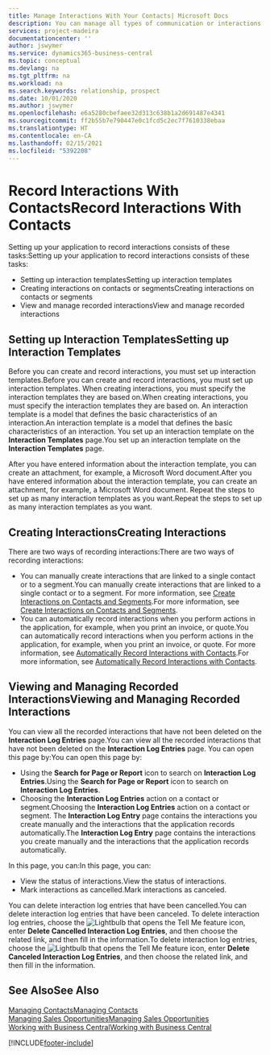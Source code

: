 ```yaml
---
title: Manage Interactions With Your Contacts| Microsoft Docs
description: You can manage all types of communication or interactions between your company and your contacts, for example, letters, phone calls, meetings, and so on.
services: project-madeira
documentationcenter: ''
author: jswymer
ms.service: dynamics365-business-central
ms.topic: conceptual
ms.devlang: na
ms.tgt_pltfrm: na
ms.workload: na
ms.search.keywords: relationship, prospect
ms.date: 10/01/2020
ms.author: jswymer
ms.openlocfilehash: e6a5280cbefaee32d313c638b1a2d691487e4341
ms.sourcegitcommit: ff2b55b7e790447e0c1fcd5c2ec7f7610338ebaa
ms.translationtype: HT
ms.contentlocale: en-CA
ms.lasthandoff: 02/15/2021
ms.locfileid: "5392208"
---
```

# <a name="record-interactions-with-contacts"></a><span data-ttu-id="082bb-103">Record Interactions With Contacts</span><span class="sxs-lookup"><span data-stu-id="082bb-103">Record Interactions With Contacts</span></span>
<span data-ttu-id="082bb-104">Setting up your application to record interactions consists of these tasks:</span><span class="sxs-lookup"><span data-stu-id="082bb-104">Setting up your application to record interactions consists of these tasks:</span></span>

* <span data-ttu-id="082bb-105">Setting up interaction templates</span><span class="sxs-lookup"><span data-stu-id="082bb-105">Setting up interaction templates</span></span>  
* <span data-ttu-id="082bb-106">Creating interactions on contacts or segments</span><span class="sxs-lookup"><span data-stu-id="082bb-106">Creating interactions on contacts or segments</span></span>  
* <span data-ttu-id="082bb-107">View and manage recorded interactions</span><span class="sxs-lookup"><span data-stu-id="082bb-107">View and manage recorded interactions</span></span>  

##  <a name="setting-up-interaction-templates"></a><span data-ttu-id="082bb-108">Setting up Interaction Templates</span><span class="sxs-lookup"><span data-stu-id="082bb-108">Setting up Interaction Templates</span></span>
<span data-ttu-id="082bb-109">Before you can create and record interactions, you must set up interaction templates.</span><span class="sxs-lookup"><span data-stu-id="082bb-109">Before you can create and record interactions, you must set up interaction templates.</span></span> <span data-ttu-id="082bb-110">When creating interactions, you must specify the interaction templates they are based on.</span><span class="sxs-lookup"><span data-stu-id="082bb-110">When creating interactions, you must specify the interaction templates they are based on.</span></span> <span data-ttu-id="082bb-111">An interaction template is a model that defines the basic characteristics of an interaction.</span><span class="sxs-lookup"><span data-stu-id="082bb-111">An interaction template is a model that defines the basic characteristics of an interaction.</span></span>
<span data-ttu-id="082bb-112">You set up an interaction template on the **Interaction Templates** page.</span><span class="sxs-lookup"><span data-stu-id="082bb-112">You set up an interaction template on the **Interaction Templates** page.</span></span>

<span data-ttu-id="082bb-113">After you have entered information about the interaction template, you can create an attachment, for example, a Microsoft Word document.</span><span class="sxs-lookup"><span data-stu-id="082bb-113">After you have entered information about the interaction template, you can create an attachment, for example, a Microsoft Word document.</span></span> <span data-ttu-id="082bb-114">Repeat the steps to set up as many interaction templates as you want.</span><span class="sxs-lookup"><span data-stu-id="082bb-114">Repeat the steps to set up as many interaction templates as you want.</span></span>  

## <a name="creating-interactions"></a><span data-ttu-id="082bb-115">Creating Interactions</span><span class="sxs-lookup"><span data-stu-id="082bb-115">Creating Interactions</span></span>
<span data-ttu-id="082bb-116">There are two ways of recording interactions:</span><span class="sxs-lookup"><span data-stu-id="082bb-116">There are two ways of recording interactions:</span></span>

* <span data-ttu-id="082bb-117">You can manually create interactions that are linked to a single contact or to a segment.</span><span class="sxs-lookup"><span data-stu-id="082bb-117">You can manually create interactions that are linked to a single contact or to a segment.</span></span> <span data-ttu-id="082bb-118">For more information, see [Create Interactions on Contacts and Segments](marketing-how-create-interactions.md).</span><span class="sxs-lookup"><span data-stu-id="082bb-118">For more information, see [Create Interactions on Contacts and Segments](marketing-how-create-interactions.md).</span></span>  
* <span data-ttu-id="082bb-119">You can automatically record interactions when you perform actions in the application, for example, when you print an invoice, or quote.</span><span class="sxs-lookup"><span data-stu-id="082bb-119">You can automatically record interactions when you perform actions in the application, for example, when you print an invoice, or quote.</span></span> <span data-ttu-id="082bb-120">For more information, see [Automatically Record Interactions with Contacts](marketing-auto-record-interactions.md).</span><span class="sxs-lookup"><span data-stu-id="082bb-120">For more information, see [Automatically Record Interactions with Contacts](marketing-auto-record-interactions.md).</span></span>

## <a name="viewing-and-managing-recorded-interactions"></a><span data-ttu-id="082bb-121">Viewing and Managing Recorded Interactions</span><span class="sxs-lookup"><span data-stu-id="082bb-121">Viewing and Managing Recorded Interactions</span></span>
<span data-ttu-id="082bb-122">You can view all the recorded interactions that have not been deleted on the **Interaction Log Entries** page.</span><span class="sxs-lookup"><span data-stu-id="082bb-122">You can view all the recorded interactions that have not been deleted on the **Interaction Log Entries** page.</span></span> <span data-ttu-id="082bb-123">You can open this page by:</span><span class="sxs-lookup"><span data-stu-id="082bb-123">You can open this page by:</span></span>

* <span data-ttu-id="082bb-124">Using the **Search for Page or Report** icon to search on **Interaction Log Entries**.</span><span class="sxs-lookup"><span data-stu-id="082bb-124">Using the **Search for Page or Report** icon to search on **Interaction Log Entries**.</span></span>
* <span data-ttu-id="082bb-125">Choosing the **Interaction Log Entries** action on a contact or segment.</span><span class="sxs-lookup"><span data-stu-id="082bb-125">Choosing the **Interaction Log Entries** action on a contact or segment.</span></span>
  <span data-ttu-id="082bb-126">The **Interaction Log Entry** page contains the interactions you create manually and the interactions that the application records automatically.</span><span class="sxs-lookup"><span data-stu-id="082bb-126">The **Interaction Log Entry** page contains the interactions you create manually and the interactions that the application records automatically.</span></span>

<span data-ttu-id="082bb-127">In this page, you can:</span><span class="sxs-lookup"><span data-stu-id="082bb-127">In this page, you can:</span></span>

* <span data-ttu-id="082bb-128">View the status of interactions.</span><span class="sxs-lookup"><span data-stu-id="082bb-128">View the status of interactions.</span></span>
* <span data-ttu-id="082bb-129">Mark interactions as cancelled.</span><span class="sxs-lookup"><span data-stu-id="082bb-129">Mark interactions as canceled.</span></span>

<span data-ttu-id="082bb-130">You can delete interaction log entries that have been cancelled.</span><span class="sxs-lookup"><span data-stu-id="082bb-130">You can delete interaction log entries that have been canceled.</span></span> <span data-ttu-id="082bb-131">To delete interaction log entries, choose the ![Lightbulb that opens the Tell Me feature](media/ui-search/search_small.png "Tell me what you want to do") icon, enter **Delete Cancelled Interaction Log Entries**, and then choose the related link, and then fill in the information.</span><span class="sxs-lookup"><span data-stu-id="082bb-131">To delete interaction log entries, choose the ![Lightbulb that opens the Tell Me feature](media/ui-search/search_small.png "Tell me what you want to do") icon, enter **Delete Canceled Interaction Log Entries**, and then choose the related link, and then fill in the information.</span></span>

## <a name="see-also"></a><span data-ttu-id="082bb-132">See Also</span><span class="sxs-lookup"><span data-stu-id="082bb-132">See Also</span></span>
[<span data-ttu-id="082bb-133">Managing Contacts</span><span class="sxs-lookup"><span data-stu-id="082bb-133">Managing Contacts</span></span>](marketing-contacts.md)  
[<span data-ttu-id="082bb-134">Managing Sales Opportunities</span><span class="sxs-lookup"><span data-stu-id="082bb-134">Managing Sales Opportunities</span></span>](marketing-manage-sales-opportunities.md)  
[<span data-ttu-id="082bb-135">Working with Business Central</span><span class="sxs-lookup"><span data-stu-id="082bb-135">Working with Business Central</span></span>](ui-work-product.md)  


[!INCLUDE[footer-include](includes/footer-banner.md)]